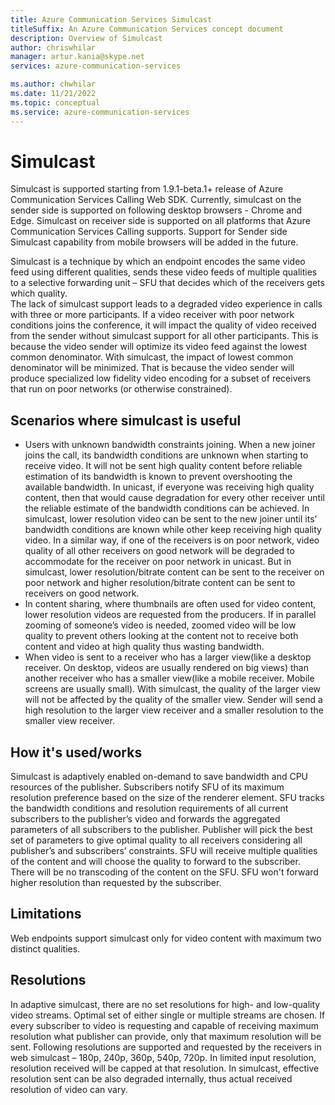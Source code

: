 ```yaml
---
title: Azure Communication Services Simulcast
titleSuffix: An Azure Communication Services concept document
description: Overview of Simulcast
author: chriswhilar
manager: artur.kania@skype.net
services: azure-communication-services

ms.author: chwhilar
ms.date: 11/21/2022
ms.topic: conceptual
ms.service: azure-communication-services
---
```

# Simulcast

Simulcast is supported starting from 1.9.1-beta.1+ release of Azure Communication Services Calling Web SDK. Currently, simulcast on the sender side is supported on following desktop browsers - Chrome and Edge. Simulcast on receiver side is supported on all platforms that Azure Communication Services Calling supports.
Support for Sender side Simulcast capability from mobile browsers will be added in the future.

Simulcast is a technique by which an endpoint encodes the same video feed using different qualities, sends these video feeds of multiple qualities to a selective forwarding unit – SFU that decides which of the receivers gets which quality.  
The lack of simulcast support leads to a degraded video experience in calls with three or more participants. If a video receiver with poor network conditions joins the conference, it will impact the quality of video received from the sender without simulcast support for all other participants. This is because the video sender will optimize its video feed against the lowest common denominator. With simulcast, the impact of lowest common denominator will be minimized. That is because the video sender will produce specialized low fidelity video encoding for a subset of receivers that run on poor networks (or otherwise constrained).  
## Scenarios where simulcast is useful
- Users with unknown bandwidth constraints joining. When a new joiner joins the call, its bandwidth conditions are unknown when starting to receive video. It will not be sent high quality content before reliable estimation of its bandwidth is known to prevent overshooting the available bandwidth. In unicast, if everyone was receiving high quality content, then that would cause degradation for every other receiver until the reliable estimate of the bandwidth conditions can be achieved. In simulcast, lower resolution video can be sent to the new joiner until its’ bandwidth conditions are known while other keep receiving high quality video.
In a similar way, if one of the receivers is on poor network, video quality of all other receivers on good network will be degraded to accommodate for the receiver on poor network in unicast. But in simulcast, lower resolution/bitrate content can be sent to the receiver on poor network and higher resolution/bitrate content can be sent to receivers on good network.
- In content sharing, where thumbnails are often used for video content, lower resolution videos are requested from the producers. If in parallel zooming of someone’s video is needed, zoomed video will be low quality to prevent others looking at the content not to receive both content and video at high quality thus wasting bandwidth.
- When video is sent to a receiver who has a larger view(like a desktop receiver. On desktop, videos are usually rendered on big views) than another receiver who has a smaller view(like a mobile receiver. Mobile screens are usually small). With simulcast, the quality of the larger view will not be affected by the quality of the smaller view. Sender will send a high resolution to the larger view receiver and a smaller resolution to the smaller view receiver.

## How it's used/works
Simulcast is adaptively enabled on-demand to save bandwidth and CPU resources of the publisher. 
Subscribers notify SFU of its maximum resolution preference based on the size of the renderer element. 
SFU tracks the bandwidth conditions and resolution requirements of all current subscribers to the publisher’s video and forwards the aggregated parameters of all subscribers to the publisher. Publisher will pick the best set of parameters to give optimal quality to all receivers considering all publisher’s and subscribers’ constraints. 
SFU will receive multiple qualities  of the content and will choose the quality to forward to the subscriber. There will be no transcoding of the content on the SFU. SFU won't forward higher resolution than requested by the subscriber.
## Limitations
Web endpoints support simulcast only for video content with maximum two distinct qualities. 
## Resolutions
In adaptive simulcast, there are no set resolutions for high- and low-quality video streams. Optimal set of either single or multiple streams are chosen. If every subscriber to video is requesting and capable of receiving maximum resolution what publisher can provide, only that maximum resolution will be sent.
Following resolutions are supported and requested by the receivers in web simulcast – 180p, 240p, 360p, 540p, 720p.
In limited input resolution, resolution received will be capped at that resolution.
In simulcast, effective resolution sent can be also degraded internally, thus actual received resolution of video can vary.
